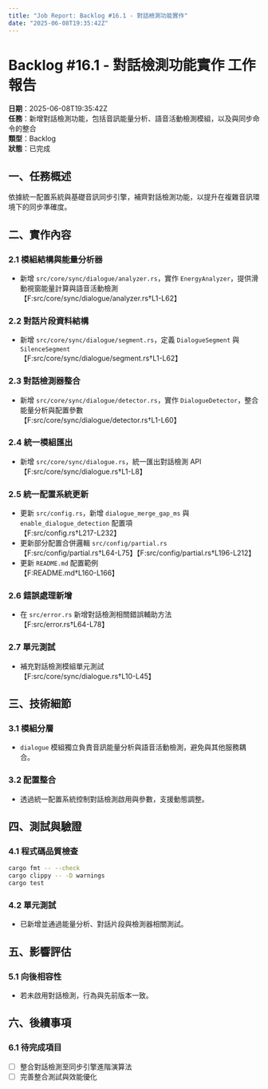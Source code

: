 ```yaml
---
title: "Job Report: Backlog #16.1 - 對話檢測功能實作"
date: "2025-06-08T19:35:42Z"
---
```


# Backlog #16.1 - 對話檢測功能實作 工作報告

**日期**：2025-06-08T19:35:42Z  
**任務**：新增對話檢測功能，包括音訊能量分析、語音活動檢測模組，以及與同步命令的整合  
**類型**：Backlog  
**狀態**：已完成

## 一、任務概述

依據統一配置系統與基礎音訊同步引擎，補齊對話檢測功能，以提升在複雜音訊環境下的同步準確度。

## 二、實作內容

### 2.1 模組結構與能量分析器
- 新增 `src/core/sync/dialogue/analyzer.rs`，實作 `EnergyAnalyzer`，提供滑動視窗能量計算與語音活動檢測  
  【F:src/core/sync/dialogue/analyzer.rs†L1-L62】

### 2.2 對話片段資料結構
- 新增 `src/core/sync/dialogue/segment.rs`，定義 `DialogueSegment` 與 `SilenceSegment`  
  【F:src/core/sync/dialogue/segment.rs†L1-L62】

### 2.3 對話檢測器整合
- 新增 `src/core/sync/dialogue/detector.rs`，實作 `DialogueDetector`，整合能量分析與配置參數  
  【F:src/core/sync/dialogue/detector.rs†L1-L60】

### 2.4 統一模組匯出
- 新增 `src/core/sync/dialogue.rs`，統一匯出對話檢測 API  
  【F:src/core/sync/dialogue.rs†L1-L8】

### 2.5 統一配置系統更新
- 更新 `src/config.rs`，新增 `dialogue_merge_gap_ms` 與 `enable_dialogue_detection` 配置項  
  【F:src/config.rs†L217-L232】
- 更新部分配置合併邏輯 `src/config/partial.rs`  
  【F:src/config/partial.rs†L64-L75】【F:src/config/partial.rs†L196-L212】
- 更新 `README.md` 配置範例  
  【F:README.md†L160-L166】

### 2.6 錯誤處理新增
- 在 `src/error.rs` 新增對話檢測相關錯誤輔助方法  
  【F:src/error.rs†L64-L78】

### 2.7 單元測試
- 補充對話檢測模組單元測試  
  【F:src/core/sync/dialogue.rs†L10-L45】

## 三、技術細節

### 3.1 模組分層
- `dialogue` 模組獨立負責音訊能量分析與語音活動檢測，避免與其他服務耦合。

### 3.2 配置整合
- 透過統一配置系統控制對話檢測啟用與參數，支援動態調整。

## 四、測試與驗證

### 4.1 程式碼品質檢查
```bash
cargo fmt -- --check
cargo clippy -- -D warnings
cargo test
```

### 4.2 單元測試
- 已新增並通過能量分析、對話片段與檢測器相關測試。

## 五、影響評估

### 5.1 向後相容性
- 若未啟用對話檢測，行為與先前版本一致。

## 六、後續事項

### 6.1 待完成項目
- [ ] 整合對話檢測至同步引擎進階演算法
- [ ] 完善整合測試與效能優化
